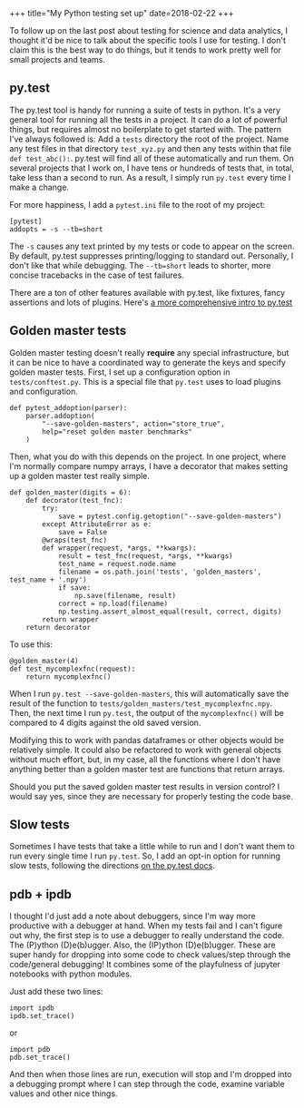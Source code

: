 +++
title="My Python testing set up"
date=2018-02-22
+++

To follow up on the last post about testing for science and data analytics, I thought it'd be nice to talk about the specific tools I use for testing. I don't claim this is the best way to do things, but it tends to work pretty well for small projects and teams.

## py.test
The py.test tool is handy for running a suite of tests in python. It's a very general tool for running all the tests in a project. It can do a lot of powerful things, but requires almost no boilerplate to get started with. The pattern I've always followed is: Add a `tests` directory the root of the project. Name any test files in that directory `test_xyz.py` and then any tests within that file `def test_abc():`. py.test will find all of these automatically and run them. On several projects that I work on, I have tens or hundreds of tests that, in total, take less than a second to run. As a result, I simply run `py.test` every time I make a change.

For more happiness, I add a `pytest.ini` file to the root of my project:

```
[pytest]
addopts = -s --tb=short
```

The `-s` causes any text printed by my tests or code to appear on the screen. By default, py.test suppresses printing/logging to standard out. Personally, I don't like that while debugging.
The `--tb=short` leads to shorter, more concise tracebacks in the case of test failures. 

There are a ton of other features available with py.test, like fixtures, fancy assertions and lots of plugins. Here's [a more comprehensive intro to py.test](http://pythontesting.net/framework/pytest/pytest-introduction/)

## Golden master tests

Golden master testing doesn't really **require** any special infrastructure, but it can be nice to have a coordinated way to generate the keys and specify golden master tests. First, I set up a configuration option in `tests/conftest.py`. This is a special file that `py.test` uses to load plugins and configuration.

```
def pytest_addoption(parser):
    parser.addoption(
        "--save-golden-masters", action="store_true",
        help="reset golden master benchmarks"
    )
```

Then, what you do with this depends on the project. In one project, where I'm normally compare numpy arrays, I have a decorator that makes setting up a golden master test really simple.

```
def golden_master(digits = 6):
    def decorator(test_fnc):
        try:
            save = pytest.config.getoption("--save-golden-masters")
        except AttributeError as e:
            save = False
        @wraps(test_fnc)
        def wrapper(request, *args, **kwargs):
            result = test_fnc(request, *args, **kwargs)
            test_name = request.node.name
            filename = os.path.join('tests', 'golden_masters', test_name + '.npy')
            if save:
                np.save(filename, result)
            correct = np.load(filename)
            np.testing.assert_almost_equal(result, correct, digits)
        return wrapper
    return decorator
```

To use this:

```
@golden_master(4)
def test_mycomplexfnc(request):
    return mycomplexfnc()
```

When I run `py.test --save-golden-masters`, this will automatically save the result of the function to `tests/golden_masters/test_mycomplexfnc.npy`. Then, the next time I run `py.test`, the output of the `mycomplexfnc()` will be compared to 4 digits against the old saved version.

Modifying this to work with pandas dataframes or other objects would be relatively simple. It could also be refactored to work with general objects without much effort, but, in my case, all the functions where I don't have anything better than a golden master test are functions that return arrays.

Should you put the saved golden master test results in version control? I would say yes, since they are necessary for properly testing the code base. 

## Slow tests

Sometimes I have tests that take a little while to run and I don't want them to run every single time I run `py.test`. So, I add an opt-in option for running slow tests, following the directions [on the py.test docs](https://docs.pytest.org/en/latest/example/simple.html#control-skipping-of-tests-according-to-command-line-option).

## pdb + ipdb
I thought I'd just add a note about debuggers, since I'm way more productive with a debugger at hand. When my tests fail and I can't figure out why, the first step is to use a debugger to really understand the code. The (P)ython (D)e(b)ugger. Also, the (IP)ython (D)e(b)ugger. These are super handy for dropping into some code to check values/step through the code/general debugging! It combines some of the playfulness of jupyter notebooks with python modules.

Just add these two lines:

```
import ipdb
ipdb.set_trace()
```

or 

```
import pdb
pdb.set_trace()
```

And then when those lines are run, execution will stop and I'm dropped into a debugging prompt where I can step through the code, examine variable values and other nice things.
